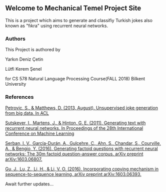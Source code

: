 ## Welcome to Mechanical Temel Project Site

This is a project which aims to generate and classifiy Turkish jokes also known as "fıkra" using recurrent neural networks.

### Authors
This Project is authored by

Yarkın Deniz Çetin

Lütfi Kerem Şenel

for CS 578 Natural Language Processing Course(FALL 2018)
Bilkent University

### References
[Petrovic, S., & Matthews, D. (2013, August). Unsupervised joke generation from big data. In ACL](http://aclweb.org/anthology/P13-2041)

[Sutskever, I., Martens, J., & Hinton, G. E. (2011). Generating text with recurrent neural networks.
In Proceedings of the 28th International Conference on Machine Learning ](http://www.cs.toronto.edu/~ilya/pubs/2011/LANG-RNN.pdf)

[Serban, I. V., García-Durán, A., Gulcehre, C., Ahn, S., Chandar, S., Courville, A., & Bengio, Y.
(2016). Generating factoid questions with recurrent neural networks: The 30m factoid question-answer
corpus. arXiv preprint arXiv:1603.06807.](https://pdfs.semanticscholar.org/f802/a78c9f2491e9ccd1c9123f92f68eabf36f5d.pdf)

[Gu, J., Lu, Z., Li, H., & Li, V. O. (2016). Incorporating copying mechanism in
sequence-to-sequence learning. arXiv preprint arXiv:1603.06393.](https://arxiv.org/abs/1603.06393)

Await further updates...


